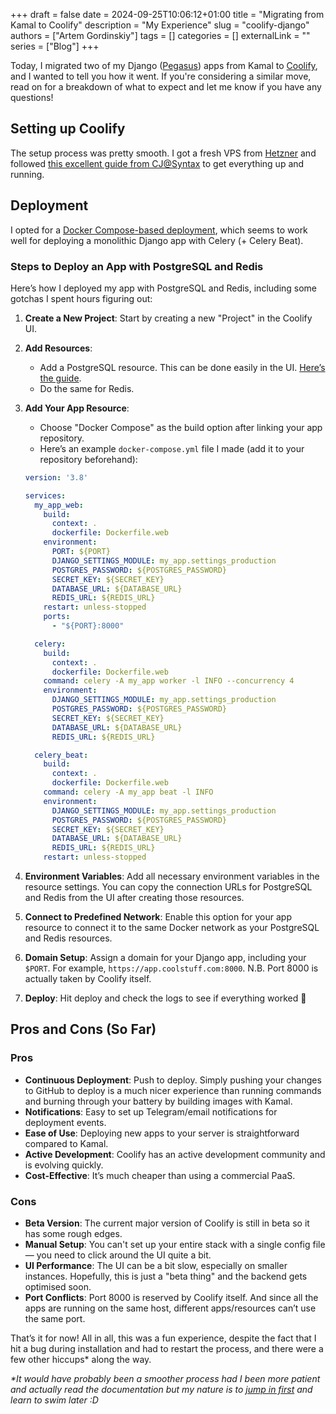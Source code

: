 +++
draft = false 
date = 2024-09-25T10:06:12+01:00 
title = "Migrating from Kamal to Coolify"
description = "My Experience"
slug = "coolify-django"
authors = ["Artem Gordinskiy"]
tags = [] 
categories = []
externalLink = ""
series = ["Blog"]
+++

Today, I migrated two of my Django ([Pegasus](https://www.saaspegasus.com/?via=artem)) apps from Kamal to [Coolify](https://coolify.io/), and I wanted to tell you how it went. If you're considering a similar move, read on for a breakdown of what to expect and let me know if you have any questions!

## Setting up Coolify

The setup process was pretty smooth. I got a fresh VPS from [Hetzner](https://hetzner.cloud/?ref=yGcKl9KVNC1w) and followed [this excellent guide from CJ@Syntax](https://www.youtube.com/watch?v=taJlPG82Ucw) to get everything up and running.

## Deployment

I opted for a [Docker Compose-based deployment](https://coolify.io/docs/knowledge-base/docker/compose/), which seems to work well for deploying a monolithic Django app with Celery (+ Celery Beat).

### Steps to Deploy an App with PostgreSQL and Redis

Here’s how I deployed my app with PostgreSQL and Redis, including some gotchas I spent hours figuring out:

1. **Create a New Project**: Start by creating a new "Project" in the Coolify UI.
2. **Add Resources**:
    - Add a PostgreSQL resource. This can be done easily in the UI. [Here’s the guide](https://coolify.io/docs/databases/).
    - Do the same for Redis.
3. **Add Your App Resource**:
    - Choose "Docker Compose" as the build option after linking your app repository.
    - Here’s an example `docker-compose.yml` file I made (add it to your repository beforehand):


    ```yaml
    version: '3.8'

    services:
      my_app_web:
        build:
          context: .
          dockerfile: Dockerfile.web
        environment:
          PORT: ${PORT}
          DJANGO_SETTINGS_MODULE: my_app.settings_production
          POSTGRES_PASSWORD: ${POSTGRES_PASSWORD}
          SECRET_KEY: ${SECRET_KEY}
          DATABASE_URL: ${DATABASE_URL}
          REDIS_URL: ${REDIS_URL}
        restart: unless-stopped
        ports:
          - "${PORT}:8000"

      celery:
        build:
          context: .
          dockerfile: Dockerfile.web
        command: celery -A my_app worker -l INFO --concurrency 4
        environment:
          DJANGO_SETTINGS_MODULE: my_app.settings_production
          POSTGRES_PASSWORD: ${POSTGRES_PASSWORD}
          SECRET_KEY: ${SECRET_KEY}
          DATABASE_URL: ${DATABASE_URL}
          REDIS_URL: ${REDIS_URL}

      celery_beat:
        build:
          context: .
          dockerfile: Dockerfile.web
        command: celery -A my_app beat -l INFO
        environment:
          DJANGO_SETTINGS_MODULE: my_app.settings_production
          POSTGRES_PASSWORD: ${POSTGRES_PASSWORD}
          SECRET_KEY: ${SECRET_KEY}
          DATABASE_URL: ${DATABASE_URL}
          REDIS_URL: ${REDIS_URL}
        restart: unless-stopped
    ```
4. **Environment Variables**: Add all necessary environment variables in the resource settings. You can copy the connection URLs for PostgreSQL and Redis from the UI after creating those resources.
5. **Connect to Predefined Network**: Enable this option for your app resource to connect it to the same Docker network as your PostgreSQL and Redis resources.
6. **Domain Setup**: Assign a domain for your Django app, including your `$PORT`. For example, `https://app.coolstuff.com:8000`. N.B. Port 8000 is actually taken by Coolify itself.
7. **Deploy**: Hit deploy and check the logs to see if everything worked 🤞

## Pros and Cons (So Far)

### Pros
- **Continuous Deployment**: Push to deploy. Simply pushing your changes to GitHub to deploy is a much nicer experience than running commands and burning through your battery by building images with Kamal.
- **Notifications**: Easy to set up Telegram/email notifications for deployment events.
- **Ease of Use**: Deploying new apps to your server is straightforward compared to Kamal.
- **Active Development**: Coolify has an active development community and is evolving quickly.
- **Cost-Effective**: It’s much cheaper than using a commercial PaaS.

### Cons
- **Beta Version**: The current major version of Coolify is still in beta so it has some rough edges.
- **Manual Setup**: You can't set up your entire stack with a single config file — you need to click around the UI quite a bit.
- **UI Performance**: The UI can be a bit slow, especially on smaller instances. Hopefully, this is just a "beta thing" and the backend gets optimised soon.
- **Port Conflicts**: Port 8000 is reserved by Coolify itself. And since all the apps are running on the same host, different apps/resources can’t use the same port.

That’s it for now! All in all, this was a fun experience, despite the fact that I hit a bug during installation and had to restart the process, and there were a few other hiccups* along the way. 

_*It would have probably been a smoother process had I been more patient and actually read the documentation but my nature is to [jump in first](https://www.youtube.com/watch?v=mLyOj_QD4a4) and learn to swim later :D_

